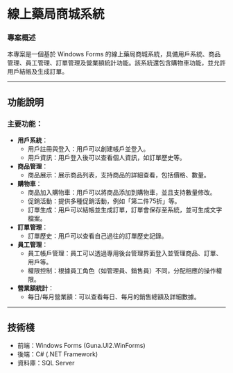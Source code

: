 # 線上藥局商城系統

### 專案概述

本專案是一個基於 Windows Forms 的線上藥局商城系統，具備用戶系統、商品管理、員工管理、訂單管理及營業額統計功能。該系統還包含購物車功能，並允許用戶結帳及生成訂單。

---

## 功能說明

### 主要功能：
- **用戶系統**：
  - 用戶註冊與登入：用戶可以創建帳戶並登入。
  - 用戶資訊：用戶登入後可以查看個人資訊，如訂單歷史等。
- **商品管理**：
  - 商品展示：展示商品列表，支持商品的詳細查看，包括價格、數量。
- **購物車**：
  - 商品加入購物車：用戶可以將商品添加到購物車，並且支持數量修改。
  - 促銷活動：提供多種促銷活動，例如「第二件75折」等。
  - 訂單生成：用戶可以結帳並生成訂單，訂單會保存至系統，並可生成文字檔案。
- **訂單管理**：
  - 訂單歷史：用戶可以查看自己過往的訂單歷史記錄。
- **員工管理**：
  - 員工帳戶管理：員工可以透過專用後台管理界面登入並管理商品、訂單、用戶等。
  - 權限控制：根據員工角色（如管理員、銷售員）不同，分配相應的操作權限。
- **營業額統計**：
  - 每日/每月營業額：可以查看每日、每月的銷售總額及詳細數據。

---
## 技術棧
- 前端：Windows Forms (Guna.UI2.WinForms)
- 後端：C# (.NET Framework)
- 資料庫：SQL Server
